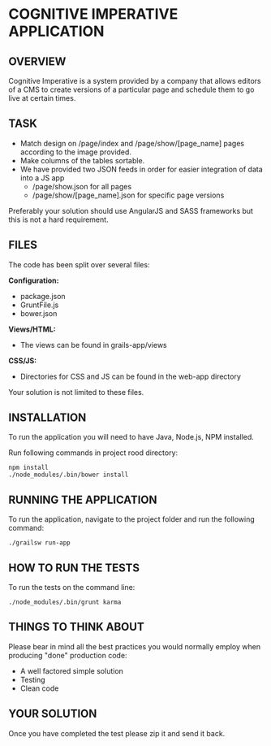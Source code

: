 # COGNITIVE IMPERATIVE APPLICATION

## OVERVIEW

Cognitive Imperative is a system provided by a company that allows editors of a CMS to create versions of a
particular page and schedule them to go live at certain times.


## TASK

* Match design on /page/index and /page/show/[page_name] pages according to the image provided.
* Make columns of the tables sortable.
 * We have provided two JSON feeds in order for easier integration of data into a JS app
   * /page/show.json for all pages
   * /page/show/[page_name].json for specific page versions

Preferably your solution should use AngularJS and SASS frameworks but this is not a hard requirement.

## FILES

The code has been split over several files:

**Configuration:**

* package.json
* GruntFile.js
* bower.json

**Views/HTML:**
* The views can be found in grails-app/views

**CSS/JS:**

* Directories for CSS and JS can be found in the web-app directory


Your solution is not limited to these files.


## INSTALLATION

To run the application you will need to have Java, Node.js, NPM installed.

Run following commands in project rood directory:

````
npm install
./node_modules/.bin/bower install
````

## RUNNING THE APPLICATION

To run the application, navigate to the project folder and run the following command:
````
./grailsw run-app
````

## HOW TO RUN THE TESTS

To run the tests on the command line:
````
./node_modules/.bin/grunt karma
````

## THINGS TO THINK ABOUT

Please bear in mind all the best practices you would normally employ when producing "done" production code:

* A well factored simple solution
* Testing
* Clean code

## YOUR SOLUTION

Once you have completed the test please zip it and send it back.
